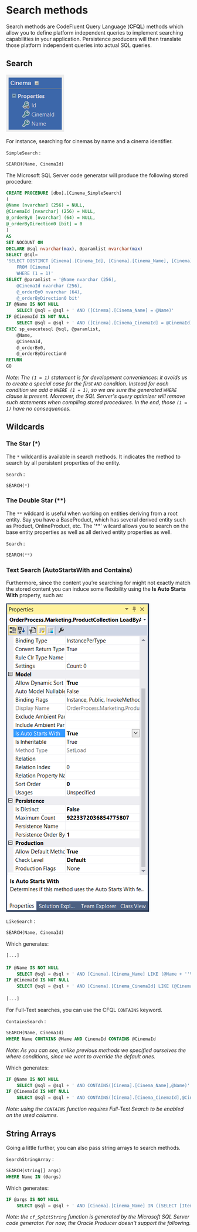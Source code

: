 # Search methods

Search methods are CodeFluent Query Language (**CFQL**) methods which allow you to define platform independent queries to implement searching capabilities in your application. Persistence producers will then translate those platform independent queries into actual SQL queries.

## Search

![](img/cfql-03.png)

For instance, searching for cinemas by name and a cinema identifier.

```SimpleSearch``` :

```sql
SEARCH(Name, CinemaId)
```

The Microsoft SQL Server code generator will produce the following stored procedure:

```sql
CREATE PROCEDURE [dbo].[Cinema_SimpleSearch]
(
@Name [nvarchar] (256) = NULL,
@CinemaId [nvarchar] (256) = NULL,
@_orderBy0 [nvarchar] (64) = NULL,
@_orderByDirection0 [bit] = 0
)
AS
SET NOCOUNT ON
DECLARE @sql nvarchar(max), @paramlist nvarchar(max)
SELECT @sql=
'SELECT DISTINCT [Cinema].[Cinema_Id], [Cinema].[Cinema_Name], [Cinema].[Cinema_CinemaId]
    FROM [Cinema]
    WHERE (1 = 1)'
SELECT @paramlist = '@Name nvarchar (256),
    @CinemaId nvarchar (256),
    @_orderBy0 nvarchar (64),
    @_orderByDirection0 bit'
IF @Name IS NOT NULL
    SELECT @sql = @sql + ' AND ([Cinema].[Cinema_Name] = @Name)'
IF @CinemaId IS NOT NULL
    SELECT @sql = @sql + ' AND ([Cinema].[Cinema_CinemaId] = @CinemaId)'
EXEC sp_executesql @sql, @paramlist,
    @Name,
    @CinemaId,
    @_orderBy0,
    @_orderByDirection0
RETURN
GO
```

*Note: The ```(1 = 1)``` statement is for development conveniences: it avoids us to create a special case for the first ```AND``` condition. Instead for each condition we add a ```WHERE (1 = 1)```, so we are sure the generated ```WHERE``` clause is present. Moreover, the SQL Server's query optimizer will remove such statements when compiling stored procedures. In the end, those ```(1 = 1)``` have no consequences.*

## Wildcards

### The Star (*)

The ```*``` wildcard is available in search methods. It indicates the method to search by all persistent properties of the entity.

```Search``` :
```sql
SEARCH(*)
```

### The Double Star (**)

The ```**``` wildcard is useful when working on entities deriving from a root entity. Say you have a BaseProduct, which has several derived entity such as Product, OnlineProduct, etc. The '**' wilcard allows you to search on the base entity properties as well as all derived entity properties as well.

```Search``` :
```sql
SEARCH(**)
```

###  Text Search (AutoStartsWith and Contains)

Furthermore, since the content you’re searching for might not exactly match the stored content you can induce some flexibility using the **Is Auto Starts With** property, such as:

![](img/cfql-04.png)

```LikeSearch``` :
```sql
SEARCH(Name, CinemaId)
```

Which generates:

```sql
[...]

IF @Name IS NOT NULL
    SELECT @sql = @sql + ' AND [Cinema].[Cinema_Name] LIKE (@Name + ''%'')'
IF @CinemaId IS NOT NULL
    SELECT @sql = @sql + ' AND [Cinema].[Cinema_CinemaId] LIKE (@CinemaId + ''%'')'

[...]
```

For Full-Text searches, you can use the CFQL ```CONTAINS``` keyword.

```ContainsSearch``` :
```sql
SEARCH(Name, CinemaId)
WHERE Name CONTAINS @Name AND CinemaId CONTAINS @CinemaId
```

*Note: As you can see, unlike previous methods we specified ourselves the where conditions, since we want to override the default ones.*

Which generates:

```sql
IF @Name IS NOT NULL
    SELECT @sql = @sql + ' AND CONTAINS([Cinema].[Cinema_Name],@Name)'
IF @CinemaId IS NOT NULL
    SELECT @sql = @sql + ' AND CONTAINS([Cinema].[Cinema_CinemaId],@CinemaId)'
```

*Note: using the ```CONTAINS``` function requires Full-Text Search to be enabled on the used columns.*

## String Arrays

Going a little further, you can also pass string arrays to search methods.

```SearchStringArray``` :
```sql
SEARCH(string[] args)
WHERE Name IN (@args)
```

Which generates:

```sql
IF @args IS NOT NULL
    SELECT @sql = @sql + ' AND [Cinema].[Cinema_Name] IN ((SELECT [Item] FROM [dbo].cf_SplitString(@args, nchar(1))))'
```

*Note: the ```cf_SplitString``` function is generated by the Microsoft SQL Server code generator. For now, the Oracle Producer doesn't support the following.*